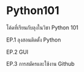 # Python101
โค้ดที่เรียนกับลุงในวิชา Python 101

EP.1 ลุงสอนติดตั้ง Python

EP.2 GUI

EP.3 การสมัครและใช้งาน Github
